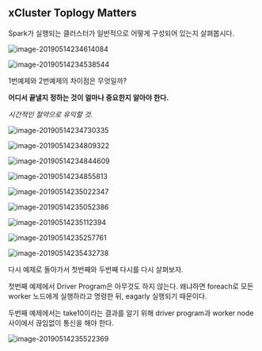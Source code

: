 ## xCluster Toplogy Matters



Spark가 실행되는 클러스터가 일반적으로 어떻게 구성되어 있는지 살펴봅시다.



![image-20190514234614084](https://ww3.sinaimg.cn/large/006tNc79gy1g318aq9jd2j30ys0imwmt.jpg)



![image-20190514234538544](https://ww4.sinaimg.cn/large/006tNc79gy1g318a4d2wij30z40kqk0w.jpg)



1번예제와 2번예제의 차이점은 무엇일까?

**어디서 끝낼지 정하는 것이 얼마나 중요한지 알아야 한다.**

*시간적인 절약으로 유익할 것.*



![image-20190514234730335](https://ww2.sinaimg.cn/large/006tNc79gy1g318c1z7koj30zg0lowiw.jpg)

![image-20190514234809322](https://ww4.sinaimg.cn/large/006tNc79gy1g318cquiwgj30zm0kkjxv.jpg)

![image-20190514234844609](https://ww4.sinaimg.cn/large/006tNc79gy1g318dd4mubj30zk0l2gt6.jpg)

![image-20190514234855813](https://ww1.sinaimg.cn/large/006tNc79gy1g318dknfvlj30ya0l4qbm.jpg)

![image-20190514235022347](https://ww4.sinaimg.cn/large/006tNc79gy1g318f2017rj311a0l4al9.jpg)

![image-20190514235052386](https://ww1.sinaimg.cn/large/006tNc79gy1g318fk0mtkj311g0kutle.jpg)

![image-20190514235112394](https://ww3.sinaimg.cn/large/006tNc79gy1g318fwqc3aj310o0kigx9.jpg)





![image-20190514235257761](https://ww3.sinaimg.cn/large/006tNc79gy1g318hqbz71j30ym0l2n96.jpg)



![image-20190514235432738](https://ww4.sinaimg.cn/large/006tNc79gy1g318je8x34j30xi0kwk2q.jpg)



다시 예제로 돌아가서 첫번째와 두번째 다시를 다시 살펴보자.

첫번째 예제에서 Driver Program은 아무것도 하지 않는다. 왜냐하면 foreach로 모든 worker 노드에게 실행하라고 명령한 뒤, eagarly 실행되기 때문이다. 

두번째 예제에서는 take10이라는 결과를 알기 위해 driver program과 worker node 사이에서 끊임없이 통신을 해야 한다.



![image-20190514235522369](https://ww4.sinaimg.cn/large/006tNc79gy1g318kachxij30xi0hk7e7.jpg)